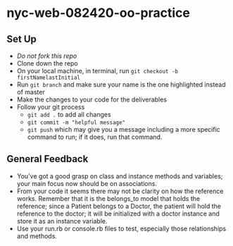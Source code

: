 # nyc-web-082420-oo-practice

## Set Up
- *Do not fork this repo*
- Clone down the repo
- On your local machine, in terminal, run `git checkout -b firstNamelastInitial`
- Run `git branch` and make sure your name is the one highlighted instead of master
- Make the changes to your code for the deliverables
- Follow your git process
    - `git add .` to add all changes
    - `git commit -m "helpful message"`
    - `git push` which may give you a message including a more specific command to run; if it does, run that command. 


## General Feedback
- You've got a good grasp on class and instance methods and variables; your main focus now should be on associations. 
- From your code it seems there may not be clarity on how the reference works. Remember that it is the belongs_to model that holds the reference; since a Patient belongs to a Doctor, the patient will hold the reference to the doctor; it will be initialized with a doctor instance and store it as an instance variable. 
- Use your run.rb or console.rb files to test, especially those relationships and methods. 